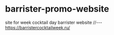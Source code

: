 # barrister-promo-website
site for week cocktail day barrister 
website //--- https://barristercocktailweek.ru/
